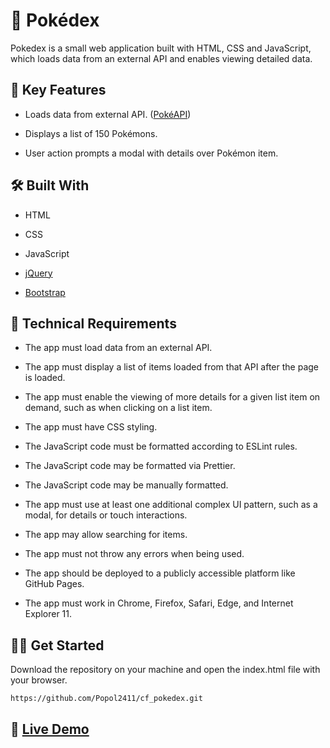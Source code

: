 # :seedling: Pokédex

Pokedex is a small web application built with HTML, CSS and JavaScript, which loads data from an external API and enables viewing detailed data.

## :key: Key Features 

- Loads data from external API. ([PokéAPI](https://pokeapi.co/))

- Displays a list of 150 Pokémons.

- User action prompts a modal with details over Pokémon item. 

## :hammer_and_wrench: Built With 

- HTML

- CSS

- JavaScript

- [jQuery](https://jquery.com/)

- [Bootstrap](https://getbootstrap.com/)

## :page_with_curl: Technical Requirements

- The app must load data from an external API.

- The app must display a list of items loaded from that API after the page is loaded.

- The app must enable the viewing of more details for a given list item on demand, such as when clicking on a list item.

- The app must have CSS styling.

- The JavaScript code must be formatted according to ESLint rules.

- The JavaScript code may be formatted via Prettier.

- The JavaScript code may be manually formatted.

- The app must use at least one additional complex UI pattern, such as a modal, for details or touch interactions.

- The app may allow searching for items.

- The app must not throw any errors when being used.

- The app should be deployed to a publicly accessible platform like GitHub Pages.

- The app must work in Chrome, Firefox, Safari, Edge, and Internet Explorer 11.

## :man_technologist: Get Started

Download the repository on your machine and open the index.html file with your browser.
````
https://github.com/Popol2411/cf_pokedex.git
````

## :rocket: <a href="https://popol2411.github.io/cf_pokedex/">Live Demo</a> 

